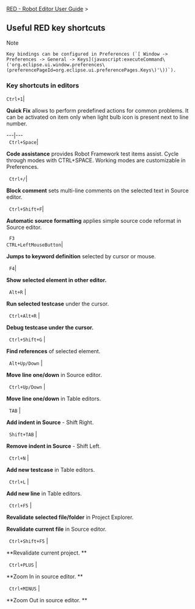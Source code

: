 <p><a href="http://nokia.github.io/RED/help/index.md">RED - Robot Editor User Guide</a> &gt;</p>
<h2>Useful RED key shortcuts</h2>
<p>Note</p>
<pre><code>Key bindings can be configured in Preferences (`[ Window -&gt; Preferences -&gt; General -&gt; Keys](javascript:executeCommand\('org.eclipse.ui.window.preferences\(preferencePageId=org.eclipse.ui.preferencePages.Keys\)'\))`).
</code></pre>
<h3>Key shortcuts in editors</h3>
<p><code>Ctrl+1</code>|</p>
<p><strong>Quick Fix</strong> allows to perform predefined actions for common problems. It
can be activated on item only when light bulb icon is present next to line
number.</p>
<p>---|---<br />
<code> Ctrl+Space</code>|</p>
<p><strong>Code assistance</strong> provides Robot Framework test items assist. Cycle through
modes with CTRL+SPACE. Working modes are customizable in Preferences.</p>
<p><code> Ctrl+/</code>|</p>
<p><strong>Block comment</strong> sets multi-line comments on the selected text in Source
editor.</p>
<p><code> Ctrl+Shift+F</code>|</p>
<p><strong>Automatic source formatting</strong> applies simple source code reformat in Source
editor.</p>
<p><code> F3</code><br />
<code>CTRL+LeftMouseButton</code>|</p>
<p><strong>Jumps to keyword definition</strong> selected by cursor or mouse.</p>
<p><code> F4</code>|</p>
<p><strong>Show selected element in other editor.</strong></p>
<p><code> Alt+R</code> |</p>
<p><strong>Run selected testcase</strong> under the cursor.</p>
<p><code> Ctrl+Alt+R</code> |</p>
<p><strong>Debug testcase under the cursor.</strong></p>
<p><code> Ctrl+Shift+G</code> |</p>
<p><strong>Find references</strong> of selected element.</p>
<p><code> Alt+Up/Down</code> |</p>
<p><strong>Move line one/down</strong> in Source editor.</p>
<p><code> Ctrl+Up/Down</code> |</p>
<p><strong>Move line one/down</strong> in Table editors.</p>
<p><code> TAB</code> |</p>
<p><strong>Add indent in Source</strong> - Shift Right.</p>
<p><code> Shift+TAB</code> |</p>
<p><strong>Remove indent in Source</strong> - Shift Left.</p>
<p><code> Ctrl+N</code> |</p>
<p><strong>Add new testcase</strong> in Table editors.</p>
<p><code> Ctrl+L</code> |</p>
<p><strong>Add new line</strong> in Table editors.</p>
<p><code> Ctrl+F5</code> |</p>
<p><strong>Revalidate selected file/folder</strong> in Project Explorer.</p>
<p><strong>Revalidate current file</strong> in Source editor.</p>
<p><code> Ctrl+Shift+F5</code> |</p>
<p>**Revalidate current project. **</p>
<p><code> Ctrl+PLUS</code> |</p>
<p>**Zoom In in source editor. **</p>
<p><code> Ctrl+MINUS</code> |</p>
<p>**Zoom Out in source editor. **</p>
